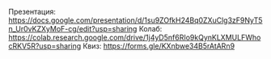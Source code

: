 Презентация: https://docs.google.com/presentation/d/1su9ZOfkH24Bq0ZXuClg3zF9NyT5n_Ur0vKZXyMoF-cg/edit?usp=sharing
Колаб: https://colab.research.google.com/drive/1j4yD5nf6RIo9kQynKLXMULFWhocRKV5R?usp=sharing
Квиз: https://forms.gle/KXnbwe34B5rAtARn9
